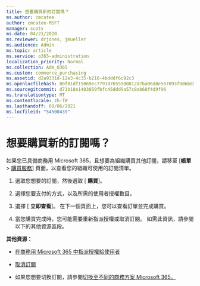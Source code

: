 ```yaml
---
title: 想要購買新的訂閱嗎？
ms.author: cmcatee
author: cmcatee-MSFT
manager: scotv
ms.date: 04/21/2020
ms.reviewer: drjones, jmueller
ms.audience: Admin
ms.topic: article
ms.service: o365-administration
localization_priority: Normal
ms.collection: Adm_O365
ms.custom: commerce_purchasing
ms.assetid: d2a9331d-12e3-4c35-b216-4bdddf6c92c3
ms.openlocfilehash: 00f01df15069ec779187655500812d7ba06d8e567093f9d6b89f96fe8e57a2dc
ms.sourcegitcommit: d71b18e1403859fbfc45ddd9a57c8ab68f4d9f96
ms.translationtype: MT
ms.contentlocale: zh-TW
ms.lasthandoff: 08/06/2021
ms.locfileid: "54500439"
---
```

# <a name="looking-to-buy-a-new-subscription"></a>想要購買新的訂閱嗎？

如果您已具備商務用 Microsoft 365，且想要為組織購買其他訂閱，請移至 [**帳單** \> [購買服務](https://go.microsoft.com/fwlink/p/?linkid=868433)] 頁面，以查看您的組織可使用的訂閱清單。
 
1. 選取您想要的訂閱，然後選取 [ **購買**]。

2. 選擇您要支付的方式，以及所需的使用者授權數目。

3. 選擇 [ **立即查看**]。 在下一個頁面上，您可以查看訂單並完成購買。

4. 當您購買完成時，您可能需要重新指派授權或取消訂閱。 如需此資訊，請參閱以下的其他資源區段。

 **其他資源：**
  
- [在商務用 Microsoft 365 中指派授權給使用者](/microsoft-365/admin/add-users/add-users)
    
- [取消訂閱](/microsoft-365/commerce/subscriptions/cancel-your-subscription)
    
- 如果您想要切換訂閱，請參閱[切換至不同的商務方案 Microsoft 365。](/microsoft-365/commerce/subscriptions/switch-to-a-different-plan)